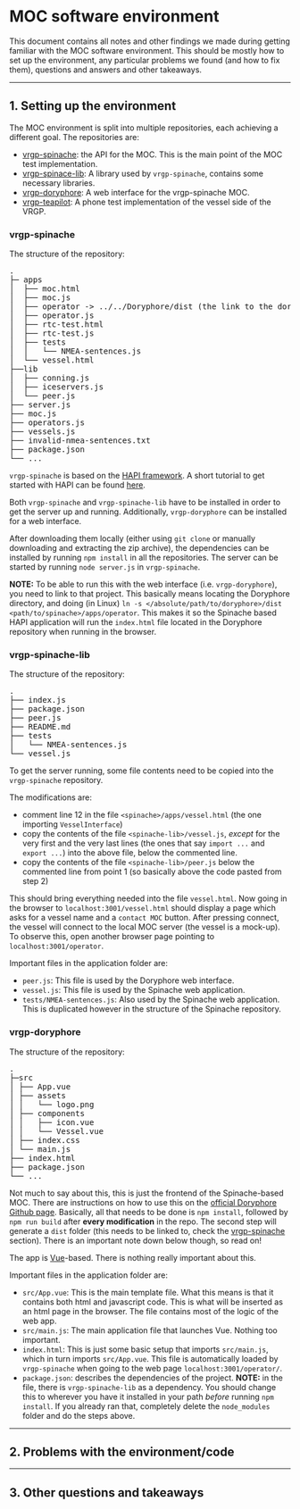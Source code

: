 # MOC software environment

This document contains all notes and other findings we made during getting
familiar with the MOC software environment. This should be mostly how to set
up the environment, any particular problems we found (and how to fix them),
questions and answers and other takeaways.

---

## 1. Setting up the environment

The MOC environment is split into multiple repositories, each achieving a
different goal. The repositories are:
- [vrgp-spinache](https://github.com/aboamare/vrgp-spinache): the API for the MOC. This is the main point of the MOC test
  implementation.
- [vrgp-spinace-lib](https://github.com/aboamare/vrgp-spinache-lib): A library used by `vrgp-spinache`, contains some
  necessary libraries.
- [vrgp-doryphore](https://github.com/aboamare/vrgp-doryphore): A web interface for the vrgp-spinache MOC.
- [vrgp-teapilot](https://github.com/aboamare/vrgp-teapilot): A phone test implementation of the vessel side of the VRGP.

### vrgp-spinache

The structure of the repository:
<pre>
.
├─ apps
│  ├── moc.html
│  ├── moc.js
│  ├── operator -> ../../Doryphore/dist (the link to the doryphore app, see below)
│  ├── operator.js
│  ├── rtc-test.html
│  ├── rtc-test.js
│  ├── tests
│  │   └── NMEA-sentences.js
│  └── vessel.html
├──lib
│  ├── conning.js
│  ├── iceservers.js
│  └── peer.js
├── server.js
├── moc.js
├── operators.js
├── vessels.js
├── invalid-nmea-sentences.txt
├── package.json
└── ...
</pre>

`vrgp-spinache` is based on the [HAPI framework](https://hapi.dev/). A short tutorial to get
started with HAPI can be found [here](https://hapi.dev/tutorials?lang=en_US).

Both `vrgp-spinache` and `vrgp-spinache-lib` have to be installed in order to
get the server up and running. Additionally, `vrgp-doryphore` can be installed
for a web interface.

After downloading them locally (either using `git clone` or manually downloading
and extracting the zip archive), the dependencies can be installed by running
`npm install` in all the repositories. The server can be started by running
`node server.js` in `vrgp-spinache`.

**NOTE:** To be able to run this with the web interface (i.e. `vrgp-doryphore`),
you need to link to that project. This basically means locating the Doryphore
directory, and doing (in Linux) `ln -s </absolute/path/to/doryphore>/dist
<path/to/spinache>/apps/operator`. This makes it so the Spinache based HAPI
application will run the `index.html` file located in the Doryphore repository
when running in the browser.

### vrgp-spinache-lib

The structure of the repository:
<pre>
.
├── index.js
├── package.json
├── peer.js
├── README.md
├── tests
│   └── NMEA-sentences.js
└── vessel.js
</pre>

To get the server running, some file contents need to be copied into the
`vrgp-spinache` repository.

The modifications are:
- comment line 12 in the file `<spinache>/apps/vessel.html` (the one importing
  `VesselInterface`)
- copy the contents of the file `<spinache-lib>/vessel.js`, *except* for the
  very first and the very last lines (the ones that say `import ...` and `export
  ...`) into the above file, below the commented line.
- copy the contents of the file `<spinache-lib>/peer.js` below the commented
  line from point 1 (so basically above the code pasted from step 2)

This should bring everything needed into the file `vessel.html`. Now going in
the browser to `localhost:3001/vessel.html` should display a page which asks for
a vessel name and a `contact MOC` button. After pressing connect, the vessel
will connect to the local MOC server (the vessel is a mock-up). To observe
this, open another browser page pointing to `localhost:3001/operator`.

Important files in the application folder are:
- `peer.js`: This file is used by the Doryphore web interface.
- `vessel.js`: This file is used by the Spinache web application.
- `tests/NMEA-sentences.js`: Also used by the Spinache web application. This is
  duplicated however in the structure of the Spinache repository.

### vrgp-doryphore

The structure of the repository:
<pre>
.
├─src
│ ├── App.vue
│ ├── assets
│ │   └── logo.png
│ ├── components
│ │   ├── icon.vue
│ │   └── Vessel.vue
│ ├── index.css
│ └── main.js
├── index.html
├── package.json
└── ...
</pre>

Not much to say about this, this is just the frontend of the Spinache-based MOC.
There are instructions on how to use this on the [official Doryphore Github
page](https://github.com/aboamare/vrgp-doryphore). Basically, all that needs to be done is `npm install`, followed by `npm
run build` after **every modification** in the repo. The second step will generate a
`dist` folder (this needs to be linked to, check the [vrgp-spinache](#vrgp-spinache) section).
There is an important note down below though, so read on!

The app is [Vue](https://vuejs.org/)-based. There is nothing really important about this.

Important files in the application folder are:
- `src/App.vue`: This is the main template file. What this means is that it
  contains both html and javascript code. This is what will be inserted as an
  html page in the browser. The file contains most of the logic of the
  web app.
- `src/main.js`: The main application file that launches Vue. Nothing too important.
- `index.html`: This is just some basic setup that imports `src/main.js`, which
  in turn imports `src/App.vue`. This file is automatically loaded by
  `vrgp-spinache` when going to the web page `localhost:3001/operator/`.
- `package.json`: describes the dependencies of the project. **NOTE:** in the
  file, there is `vrgp-spinache-lib` as a dependency. You should change this to
  wherever you have it installed in your path *before* running `npm install`. If
  you already ran that, completely delete the `node_modules` folder and do the
  steps above.

---

## 2. Problems with the environment/code

---

## 3. Other questions and takeaways
